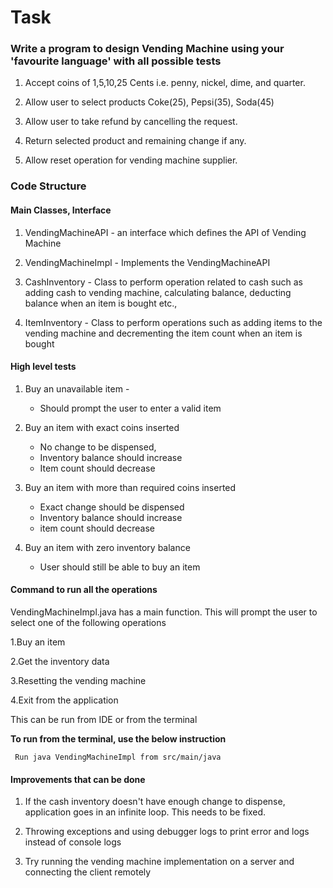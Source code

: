# Task

### Write a program to design Vending Machine using your 'favourite language' with all possible tests

1. Accept coins of 1,5,10,25 Cents i.e. penny, nickel, dime, and quarter.

2. Allow user to select products Coke(25), Pepsi(35), Soda(45)

3. Allow user to take refund by cancelling the request.

4. Return selected product and remaining change if any.

5. Allow reset operation for vending machine supplier.

### Code Structure

#### Main Classes, Interface
1. VendingMachineAPI - an interface which defines the API of Vending Machine

2. VendingMachineImpl - Implements the VendingMachineAPI

3. CashInventory - Class to perform operation related to cash such as 
adding cash to vending machine, calculating balance, 
deducting balance when an item is bought etc.,

4. ItemInventory - Class to perform operations such as 
adding items to the vending machine and 
decrementing the item count when an item is bought

#### High level tests
1. Buy an unavailable item - 
    - Should prompt the user to enter a valid item

2. Buy an item with exact coins inserted  
    - No change to be dispensed, 
    - Inventory balance should increase
    - Item count should decrease

3. Buy an item with more than required coins inserted 
    - Exact change should be dispensed 
    - Inventory balance should increase
    - item count should decrease

4. Buy an item with zero inventory balance 
    - User should still be able to buy an item

#### Command to run all the operations
VendingMachineImpl.java has a main function. This will prompt the user to select one of the following operations

1.Buy an item

2.Get the inventory data

3.Resetting the vending machine

4.Exit from the application

This can be run from IDE or from the terminal

**To run from the terminal, use the below instruction**

``` Run java VendingMachineImpl from src/main/java```

#### Improvements that can be done
1. If the cash inventory doesn't have enough change to dispense, application goes in an infinite loop. 
This needs to be fixed.

2. Throwing exceptions and using debugger logs to print error and logs instead of console logs

3. Try running the vending machine implementation on a server and connecting the client remotely
                       
